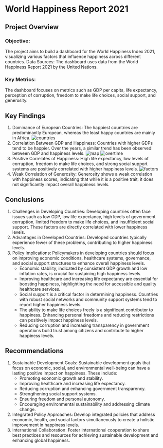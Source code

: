 # World Happiness Report 2021
## Project Overview

### Objective:
The project aims to build a dashboard for the World Happiness Index 2021, visualizing various factors that influence happiness across different countries.
Data Sources: The dashboard uses data from the World Happiness Report 2021 by the United Nations.

### Key Metrics:
The dashboard focuses on metrics such as GDP per capita, life expectancy, perception of corruption, freedom to make life choices, social support, and generosity.

## Key Findings
1. Dominance of European Countries: The happiest countries are predominantly European, whereas the least happy countries are mainly in Africa.
   ![countries](https://github.com/user-attachments/assets/c84e6e07-5ccd-4aad-969f-a64fab3bd4af)
3. Correlation Between GDP and Happiness: Countries with higher GDPs tend to be happier. Over the years, a similar trend has been observed between GDP and happiness levels.
   ![map](https://github.com/user-attachments/assets/03926333-3fed-4dc4-b2ae-ab036a9cf84a)
   ![overtime](https://github.com/user-attachments/assets/9898f284-02a0-4b63-86f2-dfad5593b186)
5. Positive Correlates of Happiness: High life expectancy, low levels of corruption, freedom to make life choices, and strong social support systems are positively correlated with higher happiness levels.
   ![factors](https://github.com/user-attachments/assets/b2d89751-edf2-49d2-a8a0-c5b18bcd194f)
7. Weak Correlation of Generosity: Generosity shows a weak correlation with happiness scores, indicating that while it is a positive trait, it does not significantly impact overall happiness levels.

## Conclusions
1. Challenges in Developing Countries: Developing countries often face issues such as low GDP, low life expectancy, high levels of government corruption, limited freedom to make life choices, and insufficient social support. These factors are directly correlated with lower happiness levels.
2. Advantages in Developed Countries: Developed countries typically experience fewer of these problems, contributing to higher happiness levels.
3. Policy Implications: Policymakers in developing countries should focus on improving economic conditions, healthcare systems, governance, and social support structures to enhance overall happiness levels.
   * Economic stability, indicated by consistent GDP growth and low inflation rates, is crucial for sustaining high happiness levels.
   * Improving healthcare and increasing life expectancy are essential for boosting happiness, highlighting the need for accessible and quality healthcare services.
   * Social support is a critical factor in determining happiness. Countries with robust social networks and community support systems tend to report higher happiness levels.
   * The ability to make life choices freely is a significant contributor to happiness. Enhancing personal freedoms and reducing restrictions can positively impact happiness levels.
   * Reducing corruption and increasing transparency in government operations build trust among citizens and contribute to higher happiness levels.

## Recommendations
1. Sustainable Development Goals: Sustainable development goals that focus on economic, social, and environmental well-being can have a lasting positive impact on happiness. These include:
   * Promoting economic growth and stability.
   * Improving healthcare and increasing life expectancy.
   * Reducing corruption and enhancing government transparency.
   * Strengthening social support systems.
   * Ensuring freedom and personal autonomy.
   * Encouraging environmental sustainability and addressing climate change.
2. Integrated Policy Approaches: Develop integrated policies that address economic, health, and social factors simultaneously to create a holistic improvement in happiness levels.
3. International Collaboration: Foster international cooperation to share best practices and resources for achieving sustainable development and enhancing global happiness.
